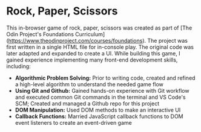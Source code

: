 # Rock, Paper, Scissors

This in-browser game of rock, paper, scissors was created as part of [The Odin Project's Foundations Curriculum] (https://www.theodinproject.com/courses/foundations). The project
was first written in a single HTML file for in-console play. The original code was later adapted and expanded to create a UI. 
While building this game, I gained experience implementing many front-end development skills, including:  
 - **Algorithmic Problem Solving:** Prior to writing code, created and refined a high-level algorithm to understand the needed game flow
 - **Using Git and Github:** Gained hands-on experience with Git workflow and executed common Git commands in the terminal and VS Code's SCM; Created and managed a Github repo for this project 
 - **DOM Manipulation:** Used DOM methods to make an interactive UI  
 - **Callback Functions:** Married JavaScript callback functions to DOM event listeners to create an event-driven game 
